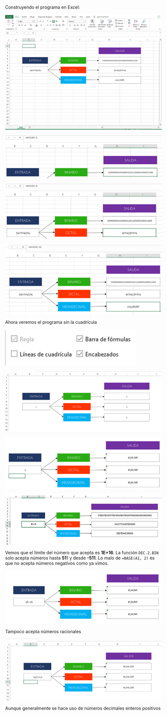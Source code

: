Construyendo el programa en Excel:

![alt text](images/image.png)

![alt text](images/image-0.png)

![alt text](images/image-1.png)

![alt text](images/image-2.png)

Ahora veremos el programa sin la cuadrícula

![alt text](images/image-3.png)

![alt text](images/image-4.png)

![alt text](images/image-5.png)

![alt text](images/image-6.png)

Vemos que el límite del número que acepta es **1E+16**. La función ``DEC.2.BIN`` solo acepta números hasta **51**1 y desde **-511**. Lo malo de ``=BASE(A1, 2)`` es que no acepta números negativos como ya vimos.

![alt text](images/image-7.png)

Tampoco acepta números racionales

![alt text](images/image-8.png)

Aunque generalmente se hace uso de números decimales enteros positivos